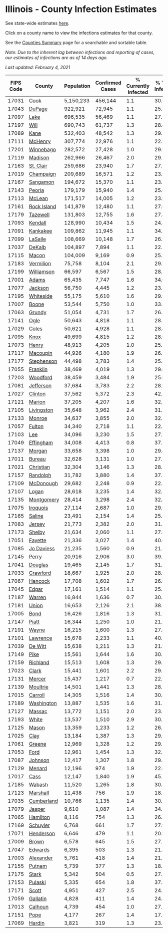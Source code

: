 # Illinois - County Infection Estimates

See state-wide estimates [here](/infections/us-il).

Click on a county name to view the infections estimates for that county.

See the [Counties Summary](/infections/summary-counties) page for a searchable and sortable table.

*Note: Due to the inherent lag between infections and reporting of cases, our estimates of infections are as of 14 days ago.*

*Last updated: February 4, 2021*

|   FIPS Code |                     County |   Population |   Confirmed Cases |   % Currently Infected |   % Total Infected |
|-------------|----------------------------|--------------|-------------------|------------------------|--------------------|
|       17031 |               [Cook](cook) |    5,150,233 |           456,144 |                    1.1 |               30.9 |
|       17043 |           [DuPage](dupage) |      922,921 |            72,945 |                    1.1 |               25.3 |
|       17097 |               [Lake](lake) |      696,535 |            56,469 |                    1.1 |               27.3 |
|       17197 |               [Will](will) |      690,743 |            61,737 |                    1.3 |               28.4 |
|       17089 |               [Kane](kane) |      532,403 |            48,542 |                    1.3 |               29.5 |
|       17111 |         [McHenry](mchenry) |      307,774 |            22,976 |                    1.1 |               22.9 |
|       17201 |     [Winnebago](winnebago) |      282,572 |            27,428 |                    1.0 |               29.9 |
|       17119 |         [Madison](madison) |      262,966 |            26,467 |                    2.0 |               29.1 |
|       17163 |     [St. Clair](st.-clair) |      259,686 |            23,940 |                    1.7 |               27.5 |
|       17019 |     [Champaign](champaign) |      209,689 |            16,571 |                    1.2 |               23.2 |
|       17167 |       [Sangamon](sangamon) |      194,672 |            15,370 |                    1.1 |               23.1 |
|       17143 |           [Peoria](peoria) |      179,179 |            15,940 |                    1.4 |               25.6 |
|       17113 |           [McLean](mclean) |      171,517 |            14,005 |                    1.2 |               23.6 |
|       17161 | [Rock Island](rock-island) |      141,879 |            12,480 |                    1.1 |               27.0 |
|       17179 |       [Tazewell](tazewell) |      131,803 |            12,755 |                    1.6 |               27.4 |
|       17093 |         [Kendall](kendall) |      128,990 |            10,434 |                    1.5 |               24.8 |
|       17091 |       [Kankakee](kankakee) |      109,862 |            11,945 |                    1.1 |               34.2 |
|       17099 |         [LaSalle](lasalle) |      108,669 |            10,148 |                    1.7 |               26.9 |
|       17037 |           [DeKalb](dekalb) |      104,897 |             7,894 |                    1.1 |               22.5 |
|       17115 |             [Macon](macon) |      104,009 |             9,169 |                    0.9 |               25.9 |
|       17183 |     [Vermilion](vermilion) |       75,758 |             8,104 |                    2.1 |               29.9 |
|       17199 |   [Williamson](williamson) |       66,597 |             6,567 |                    1.5 |               28.1 |
|       17001 |             [Adams](adams) |       65,435 |             7,747 |                    1.6 |               34.0 |
|       17077 |         [Jackson](jackson) |       56,750 |             4,445 |                    1.2 |               23.7 |
|       17195 |     [Whiteside](whiteside) |       55,175 |             5,610 |                    1.6 |               29.9 |
|       17007 |             [Boone](boone) |       53,544 |             5,750 |                    1.0 |               33.1 |
|       17063 |           [Grundy](grundy) |       51,054 |             4,731 |                    1.7 |               26.8 |
|       17141 |               [Ogle](ogle) |       50,643 |             4,818 |                    1.1 |               28.5 |
|       17029 |             [Coles](coles) |       50,621 |             4,928 |                    1.1 |               28.4 |
|       17095 |               [Knox](knox) |       49,699 |             4,815 |                    1.2 |               28.0 |
|       17073 |             [Henry](henry) |       48,913 |             4,205 |                    1.0 |               25.2 |
|       17117 |       [Macoupin](macoupin) |       44,926 |             4,180 |                    1.9 |               26.5 |
|       17177 |   [Stephenson](stephenson) |       44,498 |             3,783 |                    1.4 |               25.4 |
|       17055 |       [Franklin](franklin) |       38,469 |             4,019 |                    1.3 |               29.6 |
|       17203 |       [Woodford](woodford) |       38,459 |             3,484 |                    1.9 |               25.6 |
|       17081 |     [Jefferson](jefferson) |       37,684 |             3,783 |                    2.2 |               28.9 |
|       17027 |         [Clinton](clinton) |       37,562 |             5,372 |                    2.3 |               42.2 |
|       17121 |           [Marion](marion) |       37,205 |             4,207 |                    1.6 |               32.5 |
|       17105 |   [Livingston](livingston) |       35,648 |             3,962 |                    2.4 |               31.7 |
|       17133 |           [Monroe](monroe) |       34,637 |             3,855 |                    2.0 |               32.5 |
|       17057 |           [Fulton](fulton) |       34,340 |             2,718 |                    1.1 |               22.3 |
|       17103 |                 [Lee](lee) |       34,096 |             3,230 |                    1.5 |               27.7 |
|       17049 |     [Effingham](effingham) |       34,008 |             4,413 |                    0.8 |               37.2 |
|       17137 |           [Morgan](morgan) |       33,658 |             3,398 |                    1.0 |               29.4 |
|       17011 |           [Bureau](bureau) |       32,628 |             3,131 |                    1.0 |               27.7 |
|       17021 |     [Christian](christian) |       32,304 |             3,146 |                    1.3 |               28.1 |
|       17157 |       [Randolph](randolph) |       31,782 |             3,880 |                    1.4 |               37.8 |
|       17109 |     [McDonough](mcdonough) |       29,682 |             2,248 |                    0.9 |               22.5 |
|       17107 |             [Logan](logan) |       28,618 |             3,235 |                    1.4 |               32.1 |
|       17135 |   [Montgomery](montgomery) |       28,414 |             3,298 |                    2.4 |               32.4 |
|       17075 |       [Iroquois](iroquois) |       27,114 |             2,687 |                    1.0 |               29.9 |
|       17165 |           [Saline](saline) |       23,491 |             2,154 |                    1.4 |               25.8 |
|       17083 |           [Jersey](jersey) |       21,773 |             2,382 |                    2.0 |               31.3 |
|       17173 |           [Shelby](shelby) |       21,634 |             2,060 |                    1.1 |               27.4 |
|       17051 |         [Fayette](fayette) |       21,336 |             3,027 |                    1.4 |               40.6 |
|       17085 |   [Jo Daviess](jo-daviess) |       21,235 |             1,560 |                    0.9 |               21.5 |
|       17145 |             [Perry](perry) |       20,916 |             2,906 |                    3.0 |               39.2 |
|       17041 |         [Douglas](douglas) |       19,465 |             2,145 |                    1.7 |               31.7 |
|       17033 |       [Crawford](crawford) |       18,667 |             1,925 |                    2.0 |               28.9 |
|       17067 |         [Hancock](hancock) |       17,708 |             1,602 |                    1.7 |               26.0 |
|       17045 |             [Edgar](edgar) |       17,161 |             1,514 |                    1.1 |               25.2 |
|       17187 |           [Warren](warren) |       16,844 |             1,636 |                    0.7 |               30.3 |
|       17181 |             [Union](union) |       16,653 |             2,126 |                    2.1 |               38.3 |
|       17005 |               [Bond](bond) |       16,426 |             1,816 |                    1.3 |               31.7 |
|       17147 |             [Piatt](piatt) |       16,344 |             1,250 |                    1.0 |               21.9 |
|       17191 |             [Wayne](wayne) |       16,215 |             1,600 |                    1.3 |               27.8 |
|       17101 |       [Lawrence](lawrence) |       15,678 |             2,233 |                    1.1 |               40.3 |
|       17039 |         [De Witt](de-witt) |       15,638 |             1,211 |                    1.3 |               21.9 |
|       17149 |               [Pike](pike) |       15,561 |             1,644 |                    1.6 |               30.1 |
|       17159 |       [Richland](richland) |       15,513 |             1,608 |                    1.3 |               29.1 |
|       17023 |             [Clark](clark) |       15,441 |             1,601 |                    2.2 |               29.3 |
|       17131 |           [Mercer](mercer) |       15,437 |             1,217 |                    0.7 |               22.9 |
|       17139 |       [Moultrie](moultrie) |       14,501 |             1,441 |                    1.3 |               28.5 |
|       17015 |         [Carroll](carroll) |       14,305 |             1,516 |                    1.4 |               30.8 |
|       17189 |   [Washington](washington) |       13,887 |             1,535 |                    1.6 |               31.5 |
|       17127 |           [Massac](massac) |       13,772 |             1,151 |                    2.0 |               23.2 |
|       17193 |             [White](white) |       13,537 |             1,510 |                    2.9 |               30.5 |
|       17125 |             [Mason](mason) |       13,359 |             1,233 |                    1.2 |               26.5 |
|       17025 |               [Clay](clay) |       13,184 |             1,387 |                    1.3 |               29.9 |
|       17061 |           [Greene](greene) |       12,969 |             1,328 |                    1.2 |               29.2 |
|       17053 |               [Ford](ford) |       12,961 |             1,454 |                    1.3 |               32.3 |
|       17087 |         [Johnson](johnson) |       12,417 |             1,307 |                    1.8 |               29.8 |
|       17129 |           [Menard](menard) |       12,196 |               974 |                    1.9 |               22.6 |
|       17017 |               [Cass](cass) |       12,147 |             1,840 |                    1.9 |               45.2 |
|       17185 |           [Wabash](wabash) |       11,520 |             1,265 |                    1.8 |               30.8 |
|       17123 |       [Marshall](marshall) |       11,438 |               756 |                    1.9 |               18.5 |
|       17035 |   [Cumberland](cumberland) |       10,766 |             1,135 |                    1.4 |               30.2 |
|       17079 |           [Jasper](jasper) |        9,610 |             1,087 |                    1.4 |               34.5 |
|       17065 |       [Hamilton](hamilton) |        8,116 |               754 |                    1.3 |               26.3 |
|       17169 |       [Schuyler](schuyler) |        6,768 |               661 |                    1.7 |               27.9 |
|       17071 |     [Henderson](henderson) |        6,646 |               479 |                    1.1 |               20.9 |
|       17009 |             [Brown](brown) |        6,578 |               645 |                    1.5 |               27.7 |
|       17047 |         [Edwards](edwards) |        6,395 |               503 |                    1.3 |               21.8 |
|       17003 |     [Alexander](alexander) |        5,761 |               418 |                    1.4 |               21.1 |
|       17155 |           [Putnam](putnam) |        5,739 |               377 |                    1.3 |               18.7 |
|       17175 |             [Stark](stark) |        5,342 |               504 |                    0.5 |               27.1 |
|       17153 |         [Pulaski](pulaski) |        5,335 |               654 |                    1.8 |               37.8 |
|       17171 |             [Scott](scott) |        4,951 |               427 |                    2.5 |               24.1 |
|       17059 |       [Gallatin](gallatin) |        4,828 |               411 |                    1.4 |               24.3 |
|       17013 |         [Calhoun](calhoun) |        4,739 |               454 |                    1.0 |               27.5 |
|       17151 |               [Pope](pope) |        4,177 |               267 |                    1.4 |               17.8 |
|       17069 |           [Hardin](hardin) |        3,821 |               319 |                    1.3 |               23.5 |